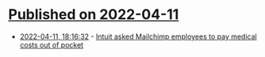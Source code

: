 # [Published on 2022-04-11](index.md)

* [2022-04-11, 18:16:32](https://news.ycombinator.com/item?id=30992602) - [Intuit asked Mailchimp employees to pay medical costs out of pocket](https://twitter.com/dvsch/status/1458813237651247109)
